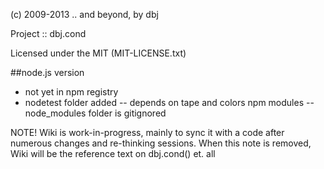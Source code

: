 
﻿(c) 2009-2013 .. and beyond, by dbj

 Project :: dbj.cond

 Licensed under the MIT (MIT-LICENSE.txt)


 ##node.js version
 
 - not yet in npm registry
 - nodetest folder added 
 -- depends on tape and colors npm modules
 -- node_modules folder is gitignored

 NOTE! Wiki is work-in-progress, mainly to sync it with a code 
 after numerous changes and re-thinking sessions. 
 When this note is removed, Wiki will be the reference text on dbj.cond() et. all

 
